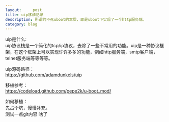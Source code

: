 ```yaml
---
layout:     post
title: uip移植记录
description: 所谓的不死uboot的本质，即是uboot下实现了一个http服务端。
category: blog
---
```


uip是什么:  
uip协议栈是一个简化的tcp/ip协议，去除了一些不常用的功能。uip是一种协议框架，在这个框架上可以实现许许多多的功能，例如http服务端，smtp客户端，telnet服务端等等等等。  

uip源码路径：  
https://github.com/adamdunkels/uip  

移植参考：  
https://codeload.github.com/pepe2k/u-boot_mod/  

如何移植：  
先占个坑，慢慢补充。  
测试一点git内容
咕了

